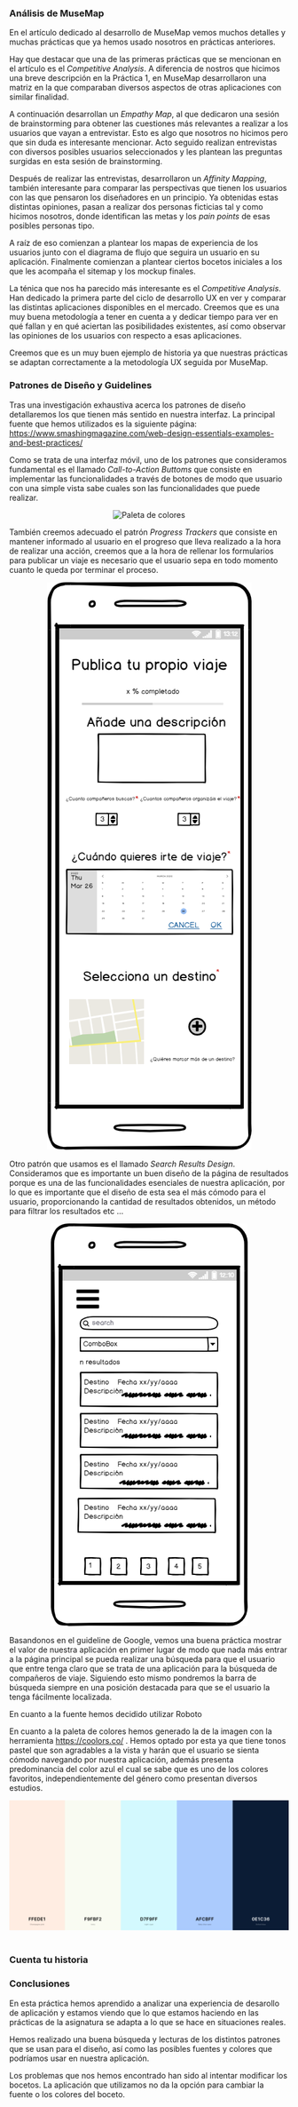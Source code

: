 ### Análisis de MuseMap
  
En el artículo dedicado al desarrollo de MuseMap vemos muchos detalles y muchas prácticas que ya hemos usado nosotros en prácticas anteriores.  

Hay que destacar que una de las primeras prácticas que se mencionan en el artículo es el *Competitive Analysis*. A diferencia de nostros que hicimos una breve descripción en la Práctica 1, en MuseMap desarrollaron una matriz en la que comparaban diversos aspectos de otras aplicaciones con similar finalidad.

A continuación desarrollan un *Empathy Map*, al que dedicaron una sesión de brainstorming para obtener las cuestiones más relevantes a realizar a los usuarios que vayan a entrevistar. Esto es algo que nosotros no hicimos pero que sin duda es interesante mencionar. Acto seguido realizan entrevistas con diversos posibles usuarios seleccionados y les plantean las preguntas surgidas en esta sesión de brainstorming.

Después de realizar las entrevistas, desarrollaron un *Affinity Mapping*, también interesante para comparar las perspectivas que tienen los usuarios con las que pensaron los diseñadores en un principio. Ya obtenidas estas distintas opiniones, pasan a realizar dos personas ficticias tal y como hicimos nosotros, donde identifican las metas y los *pain points* de esas posibles personas tipo.

A raíz de eso comienzan a plantear los mapas de experiencia de los usuarios junto con el diagrama de flujo que seguira un usuario en su aplicación. Finalmente comienzan a plantear ciertos bocetos iniciales a los que les acompaña el sitemap y los mockup finales.

La ténica que nos ha parecido más interesante es el *Competitive Analysis*. Han dedicado la primera parte del ciclo de desarrollo UX en ver y comparar las distintas aplicaciones disponibles en el mercado. Creemos que es una muy buena metodología a tener en cuenta a y dedicar tiempo para ver en qué fallan y en qué aciertan las posibilidades existentes, así como observar las opiniones de los usuarios con respecto a esas aplicaciones.

Creemos que es un muy buen ejemplo de historia ya que nuestras prácticas se adaptan correctamente a la metodología UX seguida por MuseMap.

### Patrones de Diseño y Guidelines

Tras una investigación exhaustiva acerca los patrones de diseño detallaremos los que tienen más sentido en nuestra interfaz. La principal fuente que hemos utilizados es la siguiente página: https://www.smashingmagazine.com/web-design-essentials-examples-and-best-practices/

Como se trata de una interfaz móvil, uno de los patrones que consideramos fundamental es el llamado *Call-to-Action Buttoms* que consiste en implementar las funcionalidades a través de botones de modo que usuario con una simple vista sabe cuales son las funcionalidades que puede realizar.
<div align="center">

![Paleta de colores](../P2/Boceto/galería.html.png)

</div>

También creemos adecuado el patrón *Progress Trackers* que consiste en mantener informado al usuario en el progreso que lleva realizado a la hora de realizar una acción, creemos que a la hora de rellenar los formularios para publicar un viaje es necesario que el usuario sepa en todo momento cuanto le queda por terminar el proceso.
<div align="center">

![Paleta de colores](../P2/Boceto/publicar_viaje.html.png)

</div>

Otro patrón que usamos es el llamado *Search Results Design*. Consideramos que es importante un buen diseño de la página de resultados porque es una de las funcionalidades esenciales de nuestra aplicación, por lo que es importante que el diseño de esta sea el más cómodo para el usuario, proporcionando la cantidad de resultados obtenidos, un método para filtrar los resultados etc ...
<div align="center">

 ![Paleta de colores](../img/Busquedas.html.png) 

 </div>

Basandonos en el guideline de Google, vemos una buena práctica mostrar el valor de nuestra aplicación en primer lugar de modo que nada más entrar a la página principal se pueda realizar una búsqueda para que el usuario que entre tenga claro que se trata de una aplicación para la búsqueda de compañeros de viaje. Siguiendo esto mismo pondremos la barra de búsqueda siempre en una posición destacada para que se el usuario la tenga fácilmente localizada. 



En cuanto a la fuente hemos decidido utilizar Roboto

En cuanto a la paleta de colores hemos generado la de la imagen con la herramienta https://coolors.co/ . Hemos optado por esta ya que tiene tonos pastel que son agradables a la vista y harán que el usuario se sienta cómodo navegando por nuestra aplicación, además presenta predominancia del color azul el cual se sabe que es uno de los colores favoritos, independientemente del género como presentan diversos estudios.

![Paleta de colores](../img/paletacolores.png)  
<br>


### Cuenta tu historia

### Conclusiones
En esta práctica hemos aprendido a analizar una experiencia de desarollo de aplicación y estamos viendo que lo que estamos haciendo en las prácticas de la asignatura se adapta a lo que se hace en situaciones reales.

Hemos realizado una buena búsqueda y lecturas de los distintos patrones que se usan para el diseño, así como las posibles fuentes y colores que podríamos usar en nuestra aplicación.

Los problemas que nos hemos encontrado han sido al intentar modificar los bocetos. La aplicación que utilizamos no da la opción para cambiar la fuente o los colores del boceto.
